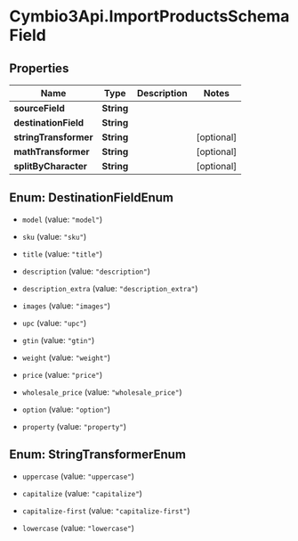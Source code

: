 # Cymbio3Api.ImportProductsSchemaField

## Properties
Name | Type | Description | Notes
------------ | ------------- | ------------- | -------------
**sourceField** | **String** |  | 
**destinationField** | **String** |  | 
**stringTransformer** | **String** |  | [optional] 
**mathTransformer** | **String** |  | [optional] 
**splitByCharacter** | **String** |  | [optional] 


<a name="DestinationFieldEnum"></a>
## Enum: DestinationFieldEnum


* `model` (value: `"model"`)

* `sku` (value: `"sku"`)

* `title` (value: `"title"`)

* `description` (value: `"description"`)

* `description_extra` (value: `"description_extra"`)

* `images` (value: `"images"`)

* `upc` (value: `"upc"`)

* `gtin` (value: `"gtin"`)

* `weight` (value: `"weight"`)

* `price` (value: `"price"`)

* `wholesale_price` (value: `"wholesale_price"`)

* `option` (value: `"option"`)

* `property` (value: `"property"`)




<a name="StringTransformerEnum"></a>
## Enum: StringTransformerEnum


* `uppercase` (value: `"uppercase"`)

* `capitalize` (value: `"capitalize"`)

* `capitalize-first` (value: `"capitalize-first"`)

* `lowercase` (value: `"lowercase"`)




